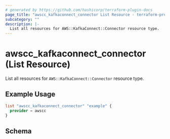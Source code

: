 ```yaml
---
# generated by https://github.com/hashicorp/terraform-plugin-docs
page_title: "awscc_kafkaconnect_connector List Resource - terraform-provider-awscc"
subcategory: ""
description: |-
  List all resources for AWS::KafkaConnect::Connector resource type.
---
```


# awscc_kafkaconnect_connector (List Resource)

List all resources for `AWS::KafkaConnect::Connector` resource type.

## Example Usage

```terraform
list "awscc_kafkaconnect_connector" "example" {
  provider = awscc
}
```

<!-- schema generated by tfplugindocs -->
## Schema
